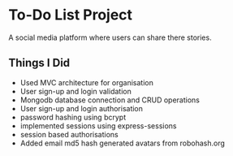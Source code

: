 # To-Do List Project

A social media platform where users can share there stories.

## Things I Did

- Used MVC architecture for organisation
- User sign-up and login validation
- Mongodb database connection and CRUD operations
- User sign-up and login authorisation
- password hashing using bcrypt
- implemented sessions using express-sessions
- session based authorisations
- Added email md5 hash generated avatars from robohash.org
